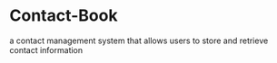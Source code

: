 # Contact-Book
a contact management system that allows users to store and retrieve contact information
